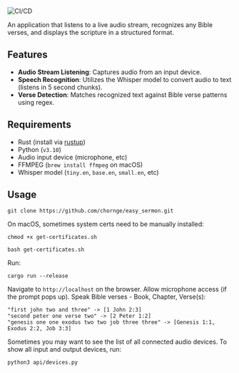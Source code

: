 ![CI/CD](https://github.com/chornge/easy_sermon/actions/workflows/build.yml/badge.svg?branch=main)

An application that listens to a live audio stream, recognizes any Bible verses, and displays the scripture in a structured format.

## Features

- **Audio Stream Listening**: Captures audio from an input device.
- **Speech Recognition**: Utilizes the Whisper model to convert audio to text (listens in 5 second chunks).
- **Verse Detection**: Matches recognized text against Bible verse patterns using regex.

## Requirements

- Rust (install via [rustup](https://rustup.rs/))
- Python (`v3.10`)
- Audio input device (microphone, etc)
- FFMPEG (`brew install ffmpeg` on macOS)
- Whisper model (`tiny.en`, `base.en`, `small.en`, etc)

## Usage

```
git clone https://github.com/chornge/easy_sermon.git
```

On macOS, sometimes system certs need to be manually installed:

```
chmod +x get-certificates.sh

bash get-certificates.sh
```

Run:

```
cargo run --release
```

Navigate to `http://localhost` on the browser. Allow microphone access (if the prompt pops up). Speak Bible verses - Book, Chapter, Verse(s):

```
"first john two and three" -> [1 John 2:3]
"second peter one verse two" -> [2 Peter 1:2]
"genesis one one exodus two two job three three" -> [Genesis 1:1, Exodus 2:2, Job 3:3]
```

Sometimes you may want to see the list of all connected audio devices. To show all input and output devices, run:

```
python3 api/devices.py
```
